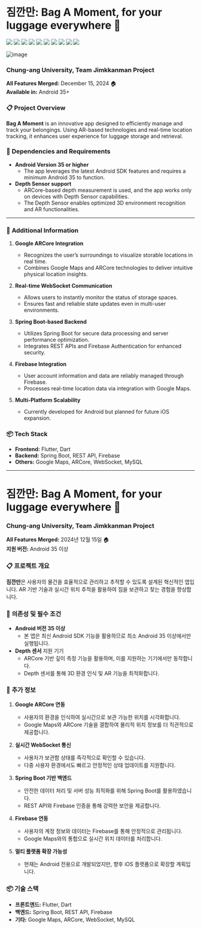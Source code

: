 # 짐깐만: Bag A Moment, for your luggage everywhere 📱 

<img src="https://img.shields.io/badge/flutter-%2302569B.svg?&style=for-the-badge&logo=flutter&logoColor=white" /> <img src="https://img.shields.io/badge/websocket-%23ff6f00.svg?&style=for-the-badge&logo=websocket&logoColor=white" /> <img src="https://img.shields.io/badge/arcore-%234285F4.svg?&style=for-the-badge&logo=google-ar&logoColor=white" />
<img src="https://img.shields.io/badge/google%20maps-%234285F4.svg?&style=for-the-badge&logo=google-maps&logoColor=white" />
<img src="https://img.shields.io/badge/spring%20boot-%236DB33F.svg?&style=for-the-badge&logo=springboot&logoColor=white" />
<img src="https://img.shields.io/badge/mysql-%234479A1.svg?&style=for-the-badge&logo=mysql&logoColor=white" />
<img src="https://img.shields.io/badge/dart-%230175C2.svg?&style=for-the-badge&logo=dart&logoColor=white" /> 
<img src="https://img.shields.io/badge/firebase-%23FFCA28.svg?&style=for-the-badge&logo=firebase&logoColor=white" />
<img src="https://img.shields.io/badge/rest%20api-%23007EC6.svg?&style=for-the-badge&logo=api&logoColor=white" />
<img src="https://img.shields.io/badge/figma-%23F24E1E.svg?&style=for-the-badge&logo=figma&logoColor=white" />

 
 

![image](https://github.com/user-attachments/assets/cc219e41-7c7b-4196-a351-a62f6bdcd779)


### Chung-ang University, Team Jimkkanman Project

**All Features Merged:** December 15, 2024 🏠  
**Available in:** Android 35+  


### 📋 **Project Overview**  
**Bag A Moment** is an innovative app designed to efficiently manage and track your belongings. Using AR-based technologies and real-time location tracking, it enhances user experience for luggage storage and retrieval.  



### 🔧 **Dependencies and Requirements**  
- **Android Version 35 or higher**  
  - The app leverages the latest Android SDK features and requires a minimum Android 35 to function.  
- **Depth Sensor support**  
  - ARCore-based depth measurement is used, and the app works only on devices with Depth Sensor capabilities.  
  - The Depth Sensor enables optimized 3D environment recognition and AR functionalities.  

---

### 📝 **Additional Information**  
1. **Google ARCore Integration**  
   - Recognizes the user’s surroundings to visualize storable locations in real time.  
   - Combines Google Maps and ARCore technologies to deliver intuitive physical location insights.  

2. **Real-time WebSocket Communication**  
   - Allows users to instantly monitor the status of storage spaces.  
   - Ensures fast and reliable state updates even in multi-user environments.  

3. **Spring Boot-based Backend**  
   - Utilizes Spring Boot for secure data processing and server performance optimization.  
   - Integrates REST APIs and Firebase Authentication for enhanced security.  

4. **Firebase Integration**  
   - User account information and data are reliably managed through Firebase.  
   - Processes real-time location data via integration with Google Maps.  

5. **Multi-Platform Scalability**  
   - Currently developed for Android but planned for future iOS expansion.  



### 📦 **Tech Stack**  
- **Frontend:** Flutter, Dart  
- **Backend:** Spring Boot, REST API, Firebase  
- **Others:** Google Maps, ARCore, WebSocket, MySQL
---

# 짐깐만: Bag A Moment, for your luggage everywhere 📱  
### Chung-ang University, Team Jimkkanman Project  

**All Features Merged:** 2024년 12월 15일 🏠  
**지원 버전:** Android 35 이상  


### 📋 **프로젝트 개요**  
**짐깐만**은 사용자의 물건을 효율적으로 관리하고 추적할 수 있도록 설계된 혁신적인 앱입니다. AR 기반 기술과 실시간 위치 추적을 활용하여 짐을 보관하고 찾는 경험을 향상합니다.  


### 🔧 **의존성 및 필수 조건**  
- **Android 버전 35 이상**  
  - 본 앱은 최신 Android SDK 기능을 활용하므로 최소 Android 35 이상에서만 실행됩니다.  
- **Depth 센서** 지원 기기  
  - ARCore 기반 깊이 측정 기능을 활용하며, 이를 지원하는 기기에서만 동작합니다.  
  - Depth 센서를 통해 3D 환경 인식 및 AR 기능을 최적화합니다.  



### 📝 **추가 정보**  
1. **Google ARCore 연동**  
   - 사용자의 환경을 인식하여 실시간으로 보관 가능한 위치를 시각화합니다.  
   - Google Maps와 ARCore 기술을 결합하여 물리적 위치 정보를 더 직관적으로 제공합니다.  

2. **실시간 WebSocket 통신**  
   - 사용자가 보관함 상태를 즉각적으로 확인할 수 있습니다.  
   - 다중 사용자 환경에서도 빠르고 안정적인 상태 업데이트를 지원합니다.  

3. **Spring Boot 기반 백엔드**  
   - 안전한 데이터 처리 및 서버 성능 최적화를 위해 Spring Boot를 활용하였습니다.  
   - REST API와 Firebase 인증을 통해 강력한 보안을 제공합니다.  

4. **Firebase 연동**  
   - 사용자의 계정 정보와 데이터는 Firebase를 통해 안정적으로 관리됩니다.  
   - Google Maps와의 통합으로 실시간 위치 데이터를 처리합니다.  

5. **멀티 플랫폼 확장 가능성**  
   - 현재는 Android 전용으로 개발되었지만, 향후 iOS 플랫폼으로 확장할 계획입니다.  



### 📦 **기술 스택**  
- **프론트엔드:** Flutter, Dart  
- **백엔드:** Spring Boot, REST API, Firebase  
- **기타:** Google Maps, ARCore, WebSocket, MySQL  




